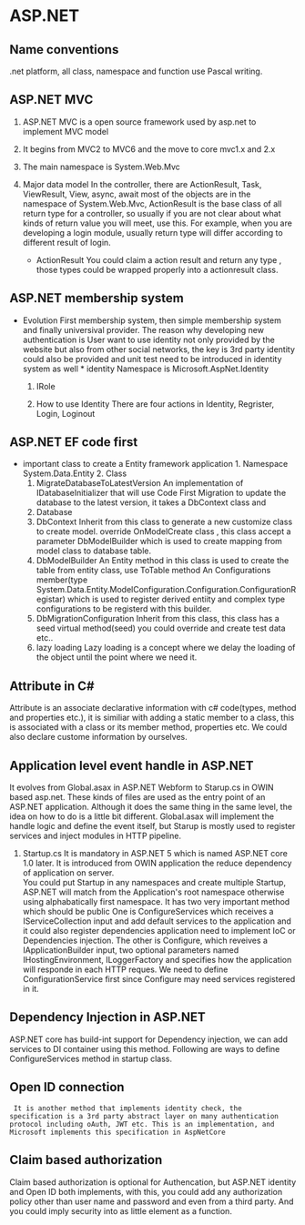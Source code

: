 # ASP.NET
## Name conventions
  .net platform, all class, namespace and function use Pascal writing.
## ASP.NET MVC
  1. ASP.NET MVC is a open source framework used by asp.net to implement MVC model
  2. It begins from MVC2 to MVC6 and the move to core mvc1.x and 2.x
  3. The main namespace is System.Web.Mvc
  4. Major data model
     In the controller, there are ActionResult, Task, ViewResult, View, async, await most of the objects are in the namespace of System.Web.Mvc, ActionResult is the base class of all return type for a controller, so usually if you are not clear about what kinds of return value you will meet, use this. For example, when you are developing a login module, usually return type will differ according to different result of login.

     * ActionResult
        You could claim a action result and return any type , those types could be wrapped properly into a actionresult class.
## ASP.NET membership system
   * Evolution
    First membership system, then simple membership system and finally universival provider.
    The reason why developing new authentication is User want to use identity not only provided by the  website but also from other social networks, the key is 3rd party identity could also be provided  and unit test need to be introduced in identity system as well
    * identity
      Namespace is Microsoft.AspNet.Identity
      1. IRole

      2. How to use Identity
       There are four actions in Identity, Regrister, Login, Loginout

## ASP.NET EF code first
   * important class to create a Entity framework application
    1. Namespace
     System.Data.Entity
    2. Class
      1. MigrateDatabaseToLatestVersion
         An implementation of IDatabaseInitializer<TContext> that will use Code First Migration to update the database to the latest version, it takes a DbContext class and
      2. Database
      3. DbContext
         Inherit from this class to generate a new customize class to create model.
         override OnModelCreate class , this class accept a parameter DbModelBuilder which is used to create mapping from model class to database table.
      4. DbModelBuilder
         An Entity method in this class is used to create the table from entity class, use ToTable method
         An Configurations member(type System.Data.Entity.ModelConfiguration.Configuration.ConfigurationRegistar) which is used to register derived entiity and complex type configurations to be registerd with this builder.
      5. DbMigrationConfiguration
         Inherit from this class, this class has a seed virtual method(seed) you could override and create test data etc..
      6. lazy loading
         Lazy loading is a concept where we delay the loading of the object until the point where we need it.

## Attribute in C#
   Attribute is an associate declarative information with c# code(types, method and properties etc.), it is similiar with adding a static member to a class, this is associated with a class or its member method, properties etc. We could also declare custome information by ourselves.

## Application level event handle in ASP.NET
   It evolves from Global.asax in ASP.NET Webform to Starup.cs in OWIN based asp.net. These kinds of files are used as the entry point of an ASP.NET application. Although it does the same thing in the same level, the idea on how to do is a little bit different. Global.asax will implement the handle logic and define the event itself, but Starup is mostly used to register services and inject modules in HTTP pipeline.
   1. Startup.cs
      It is mandatory in ASP.NET 5 which is named ASP.NET core 1.0 later. It is introduced from OWIN application the reduce dependency of application on server.  
      You could put Startup in any namespaces and create multiple Startup, ASP.NET will match from the Application's root namespace otherwise using alphabatically first namespace.
      It has two very important method which should be public
      One is ConfigureServices which receives a IServiceCollection input and add default services to the application and it could also register dependencies application need to implement IoC or Dependencies injection.
      The other is Configure, which reveives a IApplicationBuilder input, two optional parameters named IHostingEnvironment, ILoggerFactory and specifies how the application will responde in each HTTP reques. We need to define ConfigurationService first since Configure may need services registered in it.

## Dependency Injection in ASP.NET
   ASP.NET core has build-int support for Dependency injection, we can add services to DI container using this method. Following are ways to define ConfigureServices method in startup class.

## Open ID connection
     It is another method that implements identity check, the specification is a 3rd party abstract layer on many authentication protocol including oAuth, JWT etc. This is an implementation, and Microsoft implements this specification in AspNetCore

## Claim based authorization
  Claim based authorization is optional for Authencation, but ASP.NET identity and Open ID both implements, with this, you could add any authorization policy other than user name and password and even from a third party. And you could imply security into as little element as a function.
